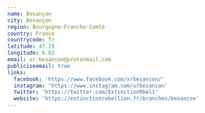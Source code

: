 ```yaml
---
name: Besançon
city: Besançon
region: Bourgogne-Franche-Comté
country: France
countrycode: fr
latitude: 47.19
longitude: 6.02
email: xr-besancon@protonmail.com
publiciseemail: true
links:
  facebook: 'https://www.facebook.com/xrbesancon/'
  instagram: 'https://www.instagram.com/xrbesancon'
  twitter: 'https://twitter.com/ExtinctionRbel1'
  website: 'https://extinctionrebellion.fr/branches/besancon'
---
```


